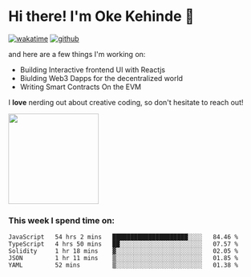# Hi there! I'm Oke Kehinde :cowboy_hat_face:

[![wakatime](https://wakatime.com/badge/user/5f3f42a0-7b4f-4c4b-b2da-012c5ac2fa62.svg)](https://wakatime.com/@5f3f42a0-7b4f-4c4b-b2da-012c5ac2fa62)
[![github](https://img.shields.io/github/followers/okeken?logo=github&style=plastic)](https://github.com/okeken?tab=followers)

and here are a few things I'm working on:

- Building Interactive frontend UI with Reactjs
- Biulding Web3 Dapps for the decentralized world
- Writing Smart Contracts On the EVM

I **love** nerding out about creative coding, so don't hesitate to reach out!


<img height="180em" src="https://github-readme-stats.vercel.app/api?username=okeken&show_icons=true&hide_border=true&&count_private=true&include_all_commits=true" />

### This week I spend time on:

<!--START_SECTION:waka-->
```text
JavaScript   54 hrs 2 mins   █████████████████████░░░░   84.46 % 
TypeScript   4 hrs 50 mins   ██░░░░░░░░░░░░░░░░░░░░░░░   07.57 % 
Solidity     1 hr 18 mins    ▓░░░░░░░░░░░░░░░░░░░░░░░░   02.05 % 
JSON         1 hr 11 mins    ▒░░░░░░░░░░░░░░░░░░░░░░░░   01.85 % 
YAML         52 mins         ▒░░░░░░░░░░░░░░░░░░░░░░░░   01.38 % 
```
<!--END_SECTION:waka-->
